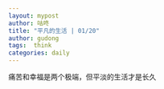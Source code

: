```yaml
---
layout: mypost
author: 咕咚
title: "平凡的生活 | 01/20"
author: gudong
tags:  think
categories: daily
---
```


痛苦和幸福是两个极端，但平淡的生活才是长久
